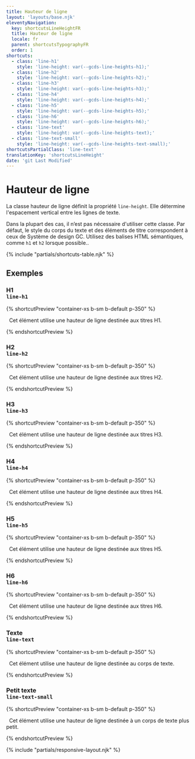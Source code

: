 ```yaml
---
title: Hauteur de ligne
layout: 'layouts/base.njk'
eleventyNavigation:
  key: shortcutsLineHeightFR
  title: Hauteur de ligne
  locale: fr
  parent: shortcutsTypographyFR
  order: 1
shortcuts:
  - class: 'line-h1'
    style: 'line-height: var(--gcds-line-heights-h1);'
  - class: 'line-h2'
    style: 'line-height: var(--gcds-line-heights-h2);'
  - class: 'line-h3'
    style: 'line-height: var(--gcds-line-heights-h3);'
  - class: 'line-h4'
    style: 'line-height: var(--gcds-line-heights-h4);'
  - class: 'line-h5'
    style: 'line-height: var(--gcds-line-heights-h5);'
  - class: 'line-h6'
    style: 'line-height: var(--gcds-line-heights-h6);'
  - class: 'line-text'
    style: 'line-height: var(--gcds-line-heights-text);'
  - class: 'line-text-small'
    style: 'line-height: var(--gcds-line-heights-text-small);'
shortcutsPartialClass: 'line-text'
translationKey: 'shortcutsLineHeight'
date: 'git Last Modified'
---
```


# Hauteur de ligne

La classe hauteur de ligne définit la propriété `line-height`. Elle détermine l'espacement vertical entre les lignes de texte.

<gcds-notice type="warning" notice-title-tag="h2" notice-title="Utiliser avec prudence">
  <gcds-text>Dans la plupart des cas, il n’est pas nécessaire d'utiliser cette classe. Par défaut, le style du corps du texte et des éléments de titre correspondent <gcds-link href="{{ links.typography }}">à ceux de Système de design GC</gcds-link>. Utilisez des balises HTML sémantiques, comme <code>h1</code> et <code>h2</code> lorsque possible..</gcds-text>
</gcds-notice>

{% include "partials/shortcuts-table.njk" %}

## Exemples

### H1<br/>`line-h1`

{% shortcutPreview "container-xs b-sm b-default p-350" %}

<p class="line-h1">
  Cet élément utilise une hauteur de ligne destinée aux titres H1.
</p>
{% endshortcutPreview %}

### H2<br/>`line-h2`

{% shortcutPreview "container-xs b-sm b-default p-350" %}

<p class="line-h2">
  Cet élément utilise une hauteur de ligne destinée aux titres H2.
</p>
{% endshortcutPreview %}

### H3<br/>`line-h3`

{% shortcutPreview "container-xs b-sm b-default p-350" %}

<p class="line-h3">
  Cet élément utilise une hauteur de ligne destinée aux titres H3.
</p>
{% endshortcutPreview %}

### H4<br/>`line-h4`

{% shortcutPreview "container-xs b-sm b-default p-350" %}

<p class="line-h4">
  Cet élément utilise une hauteur de ligne destinée aux titres H4.
</p>
{% endshortcutPreview %}

### H5<br/>`line-h5`

{% shortcutPreview "container-xs b-sm b-default p-350" %}

<p class="line-h5">
  Cet élément utilise une hauteur de ligne destinée aux titres H5.
</p>
{% endshortcutPreview %}

### H6<br/>`line-h6`

{% shortcutPreview "container-xs b-sm b-default p-350" %}

<p class="line-h6">
  Cet élément utilise une hauteur de ligne destinée aux titres H6.
</p>
{% endshortcutPreview %}

### Texte<br/>`line-text`

{% shortcutPreview "container-xs b-sm b-default p-350" %}

<p class="line-text">
  Cet élément utilise une hauteur de ligne destinée au corps de texte.
</p>
{% endshortcutPreview %}

### Petit texte<br/>`line-text-small`

{% shortcutPreview "container-xs b-sm b-default p-350" %}

<p class="line-text-small">
  Cet élément utilise une hauteur de ligne destinée à un corps de texte plus petit.
</p>
{% endshortcutPreview %}

{% include "partials/responsive-layout.njk" %}
